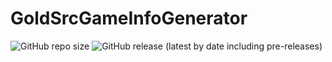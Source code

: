 # GoldSrcGameInfoGenerator
![GitHub repo size](https://img.shields.io/github/repo-size/KZL00/GoldSrcGameInfoGenerator)
![GitHub release (latest by date including pre-releases)](https://img.shields.io/github/v/release/KZL00/GoldSrcGameInfoGenerator?include_prereleases)
